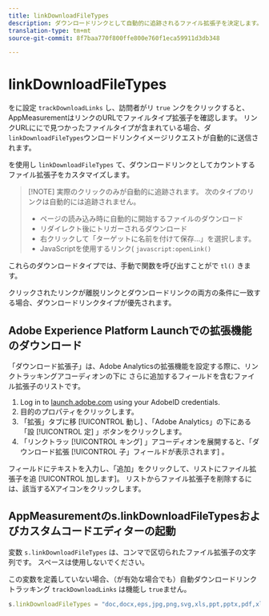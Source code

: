 ```yaml
---
title: linkDownloadFileTypes
description: ダウンロードリンクとして自動的に追跡されるファイル拡張子を決定します。
translation-type: tm+mt
source-git-commit: 8f7baa770f800ffe800e760f1eca59911d3db348

---
```



# linkDownloadFileTypes

をに設定 `trackDownloadLinks` し、訪問者がリ `true` ンクをクリックすると、AppMeasurementはリンクのURLでファイルタイプ拡張子を確認します。 リンクURLににで見つかったファイルタイプが含まれている場合、ダ `linkDownloadFileTypes`ウンロードリンクイメージリクエストが自動的に送信されます。

を使用し `linkDownloadFileTypes` て、ダウンロードリンクとしてカウントするファイル拡張子をカスタマイズします。

> [!NOTE] 実際のクリックのみが自動的に追跡されます。 次のタイプのリンクは自動的には追跡されません。
>
> * ページの読み込み時に自動的に開始するファイルのダウンロード
> * リダイレクト後にトリガーされるダウンロード
> * 右クリックして「ターゲットに名前を付けて保存…」を選択します。
> * JavaScriptを使用するリンク( `javascript:openLink()`
>
> 
これらのダウンロードタイプでは、手動で関数を呼び出すことがで `tl()` きます。

クリックされたリンクが離脱リンクとダウンロードリンクの両方の条件に一致する場合、ダウンロードリンクタイプが優先されます。

## Adobe Experience Platform Launchでの拡張機能のダウンロード

「ダウンロード拡張子」は、Adobe Analyticsの拡張機能を設定する際に、リンクトラッキングアコーディオンの下に  さらに追加するフィールドを含むファイル拡張子のリストです。

1. Log in to [launch.adobe.com](https://launch.adobe.com) using your AdobeID credentials.
2. 目的のプロパティをクリックします。
3. 「拡張」タブに移 [!UICONTROL 動し] 、「Adobe Analytics」の下にある「設 [!UICONTROL 定] 」ボタンをクリックします。
4. 「リンクトラッ [!UICONTROL キング] 」アコーディオンを展開すると、「ダウンロード拡張 [!UICONTROL 子」フィールドが表示されます] 。

フィールドにテキストを入力し、「追加」をクリックして、リストにファイル拡張子を追 [!UICONTROL 加します]。 リストからファイル拡張子を削除するには、該当するXアイコンをクリックします。

## AppMeasurementのs.linkDownloadFileTypesおよびカスタムコードエディターの起動

変数 `s.linkDownloadFileTypes` は、コンマで区切られたファイル拡張子の文字列です。 スペースは使用しないでください。

この変数を定義していない場合、（が有効な場合でも）自動ダウンロードリンクトラッキング `trackDownloadLinks` は機能し `true`ません。

```js
s.linkDownloadFileTypes = "doc,docx,eps,jpg,png,svg,xls,ppt,pptx,pdf,xlsx,tab,csv,zip,txt,vsd,vxd,xml,js,css,rar,exe,wma,mov,avi,wmv,mp3,wav,m4v"
```
